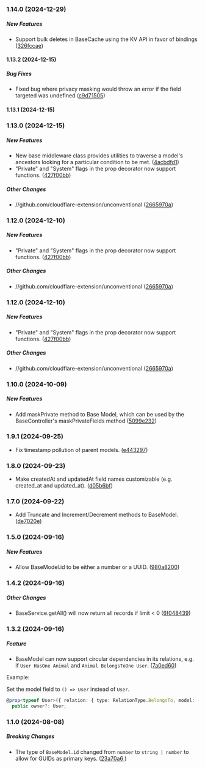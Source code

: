 ### 1.14.0 (2024-12-29)

##### New Features

*  Support bulk deletes in BaseCache using the KV API in favor of bindings ([326fccae](https://github.com/cloudflare-extension/unconventional/commit/326fccae32eb1680ae1138ee2373a19b31af31df))

#### 1.13.2 (2024-12-15)

##### Bug Fixes

*  Fixed bug where privacy masking would throw an error if the field targeted was undefined ([c9d71505](https://github.com/cloudflare-extension/unconventional/commit/c9d715057a6894449720290591c8f714adecce53))

#### 1.13.1 (2024-12-15)

### 1.13.0 (2024-12-15)

##### New Features

*  New base middleware class provides utilities to traverse a model's ancestors looking for a particular condition to be met. ([4acbdfd1](https://github.com/cloudflare-extension/unconventional/commit/4acbdfd141172bb0daee27f276aee6e9145f4da3))
*  "Private" and "System" flags in the prop decorator now support functions. ([427f00bb](https://github.com/cloudflare-extension/unconventional/commit/427f00bbd3cf4f5ad16783e46aefc793862d8976))

##### Other Changes

* //github.com/cloudflare-extension/unconventional ([2665970a](https://github.com/cloudflare-extension/unconventional/commit/2665970aeb772143d728d189b6e9e573583f8494))

### 1.12.0 (2024-12-10)

##### New Features

*  "Private" and "System" flags in the prop decorator now support functions. ([427f00bb](https://github.com/cloudflare-extension/unconventional/commit/427f00bbd3cf4f5ad16783e46aefc793862d8976))

##### Other Changes

* //github.com/cloudflare-extension/unconventional ([2665970a](https://github.com/cloudflare-extension/unconventional/commit/2665970aeb772143d728d189b6e9e573583f8494))

### 1.12.0 (2024-12-10)

##### New Features

*  "Private" and "System" flags in the prop decorator now support functions. ([427f00bb](https://github.com/cloudflare-extension/unconventional/commit/427f00bbd3cf4f5ad16783e46aefc793862d8976))

##### Other Changes

* //github.com/cloudflare-extension/unconventional ([2665970a](https://github.com/cloudflare-extension/unconventional/commit/2665970aeb772143d728d189b6e9e573583f8494))

### 1.10.0 (2024-10-09)

##### New Features

*  Add maskPrivate method to Base Model, which can be used by the BaseController's maskPrivateFields method ([5099e232](https://github.com/cloudflare-extension/unconventional/commit/5099e23276f367dad26320e3a09064875bf32f23))

### 1.9.1 (2024-09-25)

*  Fix timestamp pollution of parent models. ([e443297](https://github.com/cloudflare-extension/unconventional/commit/e443297f97cee4597989efa7437417495bff5887))

### 1.8.0 (2024-09-23)

*  Make createdAt and updatedAt field names customizable (e.g. created_at and updated_at). ([d05b6bf](https://github.com/cloudflare-extension/unconventional/commit/d05b6bf152baaf3f411c2e87cdff9749a8ba4621))

### 1.7.0 (2024-09-22)

*  Add Truncate and Increment/Decrement methods to BaseModel. ([de7020e](https://github.com/cloudflare-extension/unconventional/commit/de7020e3acafd7385ff50bf47b186abac8b4962e))

### 1.5.0 (2024-09-16)

##### New Features

*  Allow BaseModel.id to be either a number or a UUID. ([980a8200](https://github.com/cloudflare-extension/unconventional/commit/980a82009cd48280c1a43fa5de85d2b27244c5ab))

### 1.4.2 (2024-09-16)

##### Other Changes

*  BaseService.getAll() will now return all records if limit < 0 ([6f048439](https://github.com/cloudflare-extension/unconventional/commit/6f048439c96e43127c6d99abb83039db2ac63452))

### 1.3.2 (2024-09-16)

##### Feature

*  BaseModel can now support circular dependencies in its relations, e.g. if `User HasOne Animal` and `Animal BelongsToOne User`. ([7a0ed60](https://github.com/cloudflare-extension/unconventional/commit/7a0ed609c64c227436595623ecde7c3c4162b415))

Example: 

Set the model field to `() => User` instead of `User`.
```typescript
@prop<typeof User>({ relation: { type: RelationType.BelongsTo, model: () => User, from: "user_id", to: "id" } })
  public owner?: User;
```

### 1.1.0 (2024-08-08)

##### Breaking Changes

*  The type of `BaseModel.id` changed from `number` to `string | number` to allow for GUIDs as primary keys. ([23a70a6
](https://github.com/cloudflare-extension/unconventional/commit/23a70a6d52cada8e6451b69d74ccdaf120faa3b5))
